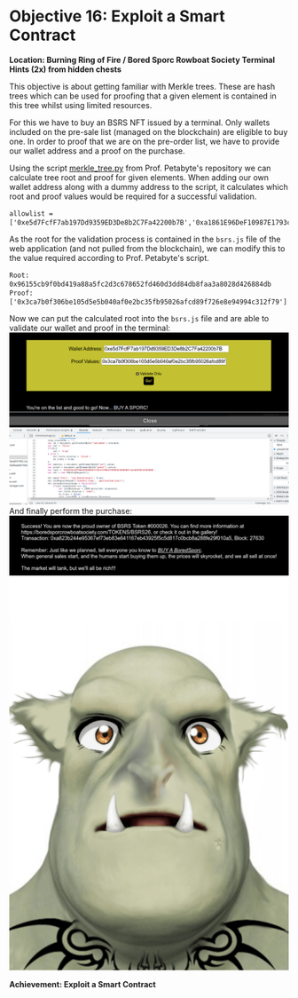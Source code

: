 
# Objective 16: Exploit a Smart Contract
**Location: Burning Ring of Fire / Bored Sporc Rowboat Society Terminal**  
**Hints (2x) from hidden chests**

This objective is about getting familiar with Merkle trees.
These are hash trees which can be used for proofing that a given element is contained in this tree whilst using limited resources.

For this we have to buy an BSRS NFT issued by a terminal. Only wallets included on the pre-sale list (managed on the blockchain) are eligible to buy one. In order to proof that we are on the pre-order list, we have to provide our wallet address and a proof on the purchase.

Using the script [merkle_tree.py](https://github.com/QPetabyte/Merkle_Trees) from Prof. Petabyte's repository we can calculate tree root and proof for given elements.
When adding our own wallet address along with a dummy address to the script, it calculates which root and proof values would be required for a successful validation.

```
allowlist = ['0xe5d7FcfF7ab197Dd9359ED3De8b2C7Fa42200b7B','0xa1861E96DeF10987E1793c8f77E811032069f8E9']
```

As the root for the validation process is contained in the `bsrs.js` file of the web application (and not pulled from the blockchain), we can modify this to the value required according to Prof. Petabyte's script.

```
Root: 0x96155cb9f0bd419a88a5fc2d3c678652fd460d3dd84db8faa3a8028d426884db
Proof: ['0x3ca7b0f306be105d5e5b040af0e2bc35fb95026afcd89f726e8e94994c312f79']
```

Now we can put the calculated root into the `bsrs.js` file and are able to validate our wallet and proof in the terminal:
![enter image description here](https://github.com/joergschwarzwaelder/hhc2022/blob/main/Objective-16/nft-validation.png)
And finally perform the purchase:
![enter image description here](https://github.com/joergschwarzwaelder/hhc2022/blob/main/Objective-16/nft-purchase.png)
![BSRS #000026](https://github.com/joergschwarzwaelder/hhc2022/blob/main/Objective-16/BSRS26.png)

**Achievement: Exploit a Smart Contract**



